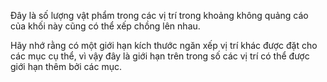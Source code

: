 Đây là số lượng vật phẩm trong các vị trí trong khoảng không quảng cáo của khối này cũng có thể xếp chồng lên nhau.

Hãy nhớ rằng có một giới hạn kích thước ngăn xếp vị trí khác được đặt cho các mục cụ thể, vì vậy đây là giới hạn trên
trong số các vị trí có thể được giới hạn thêm bởi các mục.